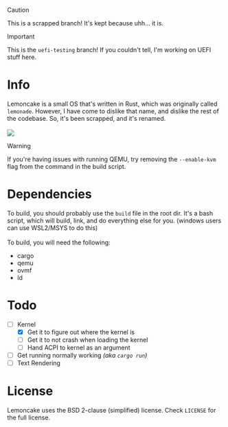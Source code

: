 >[!CAUTION]
> This is a scrapped branch! It's kept because uhh... it is.

>[!IMPORTANT]
> This is the `uefi-testing` branch! If you couldn't tell, I'm working on UEFI stuff here.

# Info
Lemoncake is a small OS that's written in Rust, which was originally called `lemonade`. However, I have come to dislike that name, and dislike the rest of the codebase. So, it's been scrapped, and it's renamed.\
\
[![](https://tokei.rs/b1/github/SniverDaBest/lemoncake)](https://github.com/SniverDaBest/lemoncake)

>[!WARNING]
> If you're having issues with running QEMU, try removing the `--enable-kvm` flag from the command in the build script.

# Dependencies
To build, you should probably use the `build` file in the root dir. It's a bash script, which will build, link, and do everything else for you. (windows users can use WSL2/MSYS to do this)\
\
To build, you will need the following:
- cargo
- qemu
- ovmf
- ld
<!-- END OF LIST><!-->

# Todo
- [ ] Kernel
    - [X] Get it to figure out where the kernel is
    - [ ] Get it to not crash when loading the kernel
    - [ ] Hand ACPI to kernel as an argument
- [ ] Get running normally working *(aka `cargo run`)*
- [ ] Text Rendering

# License
Lemoncake uses the BSD 2-clause (simplified) license. Check `LICENSE` for the full license.
